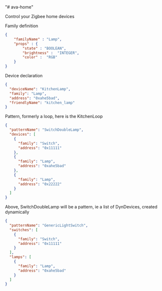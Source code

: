 "# ava-home"

Control your Zigbee home devices



Family definition

```json
{
    "familyName" : "Lamp",
    "props" : {
        "state" : "BOOLEAN",
        "brightness" :  "INTEGER",
        "color" :  "RGB"
    }
}
```
Device declaration

```json
{
  "deviceName": "KitchenLamp",
  "family": "Lamp",
  "address": "0xahe5bad",
  "friendlyName": "kitchen_lamp"
}
```
Pattern, formerly a loop, here is the KitchenLoop
```json
{
  "patternName": "SwitchDoubleLamp",
  "devices": [
    {
      "family": "Switch",
      "address": "0x11111"
    },
    {
      "family": "Lamp",
      "address": "0xahe5bad"
    },
    {
      "family": "Lamp",
      "address": "0x22222"
    }
  ]
}
```
Above, SwitchDoubleLamp will be a pattern, ie a list of DynDevices, created dynamically 


```json
{
  "patternName": "GenericLightSwitch",
  "switches": [
    {
      "family": "Switch",
      "address": "0x11111"
    }
  ],
  "lamps": [
    {
      "family": "Lamp",
      "address": "0xahe5bad"
    }
  ]
}
```
